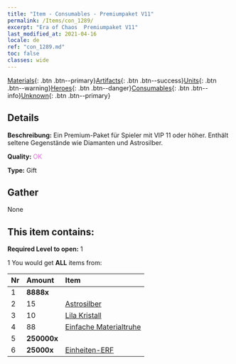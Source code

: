 ```yaml
---
title: "Item - Consumables - Premiumpaket V11"
permalink: /Items/con_1289/
excerpt: "Era of Chaos  Premiumpaket V11"
last_modified_at: 2021-04-16
locale: de
ref: "con_1289.md"
toc: false
classes: wide
---
```

 [Materials](/de/Items/){: .btn .btn--primary}[Artifacts](/de/Items/Artifacts/){: .btn .btn--success}[Units](/de/Items/Units/){: .btn .btn--warning}[Heroes](/de/Items/Heroes/){: .btn .btn--danger}[Consumables](/de/Items/Consumables/){: .btn .btn--info}[Unknown](/de/Items/Unknown/){: .btn .btn--primary}

## Details
 **Beschreibung:** Ein Premium-Paket für Spieler mit VIP 11 oder höher. Enthält seltene Gegenstände wie Diamanten und Astrosilber.

 **Quality:** <span style="color: #DA70D6">OK</span>

 **Type:** Gift

## Gather

  None

## This item contains:

 **Required Level to open:** 1

 1 You would get **ALL** items  from:

  | Nr | Amount |     Item    |
  |:---|:-------|:------------|
  | 1 |  **8888x** | <i class="fas fa-gem"/> |  | 
  | 2 | 15 | [Astrosilber](/de/Items/con_969/) |  | 
  | 3 | 10 | [Lila Kristall](/de/Items/con_720/) |  | 
  | 4 | 88 | [Einfache Materialtruhe](/de/Items/con_756/) |  | 
  | 5 |  **250000x** | <i class="fas fa-coins"/> |  | 
  | 6 |  **25000x** | [Einheiten-ERF](/de/Items/con_902/) |  | 
